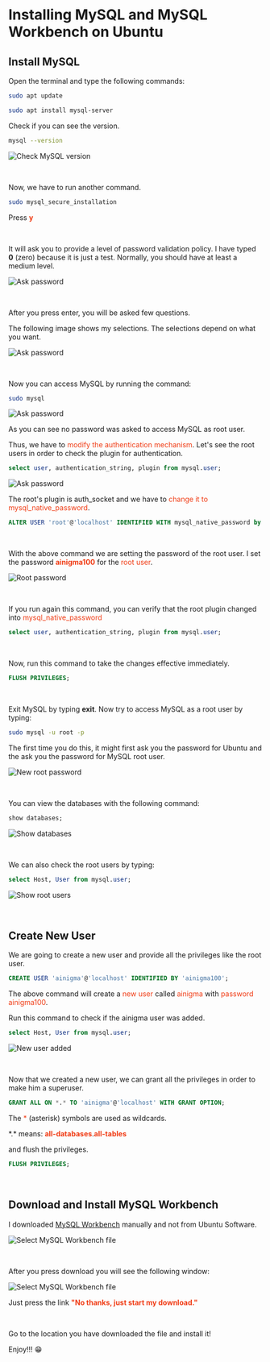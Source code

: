 # Installing MySQL and MySQL Workbench on Ubuntu

## Install MySQL
Open the terminal and type the following commands:

```bash
sudo apt update
```

```bash
sudo apt install mysql-server
```

Check if you can see the version.

```bash
mysql --version
```
![Check MySQL version](images/version.png)

<br>

Now, we have to run another command.

```bash
sudo mysql_secure_installation
```

Press <span style="color:#f03c15">**y**</span>

<br>

It will ask you to provide a level of password validation policy. I have typed **0** (zero) because it is just a test. Normally, you should have at least a medium level.

![Ask password](images/ask_password.png)

<br>

After you press enter, you will be asked few questions. 

The following image shows my selections. The selections depend on what you want.

![Ask password](images/selections.png)

<br>

Now you can access MySQL by running the command:


```bash
sudo mysql
```

![Ask password](images/no_password_asked.png)

As you can see no password was asked to access MySQL as root user.

Thus, we have to <span style="color:#f03c15">modify the authentication mechanism</span>. Let's see the root users in order to check the plugin for authentication.

```sql
select user, authentication_string, plugin from mysql.user;
```

![Ask password](images/auth_socket.png)

The root's plugin is auth_socket and we have to <span style="color:#f03c15">change it to mysql_native_password</span>.

```sql
ALTER USER 'root'@'localhost' IDENTIFIED WITH mysql_native_password by 'ainigma100';
```

<br>

With the above command we are setting the password of the root user. I set the password <span style="color:#f03c15">**ainigma100**</span> for the <span style="color:#f03c15">root user</span>.

![Root password](images/ainigma100.png)

<br>

If you run again this command, you can verify that the root plugin changed into <span style="color:#f03c15"> mysql_native_password</span>

```sql
select user, authentication_string, plugin from mysql.user;
```

<br>

Now, run this command to take the changes effective immediately.

```sql
FLUSH PRIVILEGES;
```
<br>

Exit MySQL by typing **exit**. Now try to access MySQL as a root user by typing: 

```bash
sudo mysql -u root -p
```
 The first time you do this, it might first ask you the password for Ubuntu and the ask you the password for MySQL root user.

![New root password](images/new_root_password.png)

<br>

You can view the databases with the following command:

```sql
show databases;
```

![Show databases](images/show_databases.png)

<br>

We can also check the root users by typing:

```sql
select Host, User from mysql.user;
```

![Show root users](images/root_users.png)

<br>

## Create New User
We are going to create a new user and provide all the privileges like the root user.

```sql
CREATE USER 'ainigma'@'localhost' IDENTIFIED BY 'ainigma100';
```

The above command will create a <span style="color:#f03c15">new user</span> called <span style="color:#f03c15">ainigma</span> with <span style="color:#f03c15">password ainigma100</span>.

Run this command to check if the ainigma user was added.

```sql
select Host, User from mysql.user;
```


![New user added](images/user_added.png)

<br>

Now that we created a new user, we can grant all the privileges in order to make him a superuser.


```sql
GRANT ALL ON *.* TO 'ainigma'@'localhost' WITH GRANT OPTION;
```

The <span style="color:#f03c15">*</span> (asterisk) symbols are used as wildcards.

\*.\* means: <span style="color:#f03c15">**all-databases**</span>.<span style="color:#f03c15">**all-tables**</span>

and flush the privileges.


```sql
FLUSH PRIVILEGES;
```
<br>

## Download and Install MySQL Workbench

I downloaded [MySQL Workbench](https://dev.mysql.com/downloads/workbench/) manually and not from Ubuntu Software.

![Select MySQL Workbench file](images/select_version.png)

<br>

After you press download you will see the following window:

![Select MySQL Workbench file](images/select_version_2.png)

Just press the link <span style="color:#f03c15">**"No thanks, just start my download."**</span>

<br>

Go to the location you have downloaded the file and install it!

Enjoy!!! :grin:
